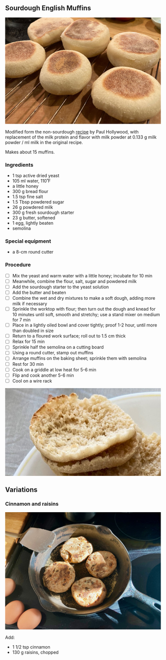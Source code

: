 ## Sourdough English Muffins

![](images/English.muffins.jpg)

Modified form the non-sourdough [recipe](English.muffins.md) by Paul Hollywood, with replacement of the milk protein and flavor with milk powder at 0.133 g milk powder / ml milk in the original recipe.

Makes about 15 muffins.

### Ingredients

- 1 tsp active dried yeast
- 105 ml water, 110˚F
- a little honey
- 300 g bread  flour
- 1.5 tsp fine salt 
- 1.5 Tbsp powdered sugar 
- 26 g powdered milk
- 300 g fresh sourdough starter
- 23 g butter, softened
- 1 egg, lightly beaten
- semolina

### Special equipment

- a 8-cm round cutter

### Procedure

- [ ] Mix the yeast and warm water with a little honey; incubate for 10 min
- [ ] Meanwhile, combine the flour, salt, sugar and powdered milk
- [ ] Add the sourdough starter to the yeast solution
- [ ] Add the butter and beaten
- [ ] Combine the wet and dry mixtures to make a soft dough, adding more milk if necessary
- [ ] Sprinkle the worktop with flour; then turn out the dough and knead for 10 minutes until soft, smooth and stretchy; use a stand mixer on medium for 7 min
- [ ] Place in a lightly oiled bowl and cover tightly; proof 1-2 hour, until more than doubled in size
- [ ] Return to a floured work surface; roll out to 1.5 cm thick
- [ ] Relax for 15 min
- [ ] Sprinkle half the semolina on a cutting board 
- [ ] Using a round cutter, stamp out muffins
- [ ] Arrange muffins on the baking sheet; sprinkle them with semolina
- [ ] Rest for 30 min
- [ ] Cook on a griddle at low heat for 5-6 min
- [ ] Flip and cook another 5-6 min
- [ ] Cool on a wire rack

![](images/English.muffin.detail.jpg)



## Variations

### Cinnamon and raisins

![](images/English.muffins.with.raisins.jpg)

Add:

- 1 1/2 tsp cinnamon
- 130 g raisins, chopped